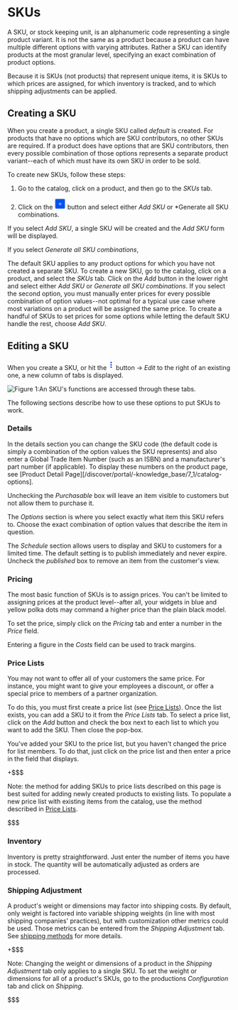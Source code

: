 # SKUs [](id=skus)

A SKU, or stock keeping unit, is an alphanumeric code representing a single
product variant. It is not the same as a product because a product can have
multiple different options with varying attributes. Rather a SKU can identify
products at the most granular level, specifying an exact combination of product
options.

Because it is SKUs (not products) that represent unique items, it is SKUs to
which prices are assigned, for which inventory is tracked, and to which shipping
adjustments can be applied.

## Creating a SKU [](id=creating-an-sku)

When you create a product, a single SKU called *default* is created. For
products that have no options which are SKU contributors, no other SKUs are
required. If a product does have options that are SKU contributors, then every
possible combination of those options represents a separate product
variant--each of which must have its own SKU in order to be sold.

<!--Is it true that an option is always required if it is an SKU contributor?-->

To create new SKUs, follow these steps:

1.  Go to the catalog, click on a product, and then go to the *SKUs* tab.

2.  Click on the ![Add](../../../images/icon-add.png) button and select either
    *Add SKU* or *Generate all SKU combinations.

If you select *Add SKU*, a single SKU will be created and the *Add SKU* form
will be displayed.

If you select *Generate all SKU combinations*, 






The default SKU applies to any product options for which you have not created
a separate SKU. To create a new SKU, go to the catalog, click on a product, and
select the *SKUs* tab. Click on the *Add* button in the lower right and select
either *Add SKU* or *Generate all SKU combinations*. If you select the second
option, you must manually enter prices for every possible combination of option
values--not optimal for a typical use case where most variations on a product
will be assigned the same price. To create a handful of SKUs to set prices for
some options while letting the default SKU handle the rest, choose *Add SKU*.

## Editing a SKU [](id=editing-an-sku)

When you create a SKU, or hit the ![Options](../../../images/icon-options.png)
button &rarr; *Edit* to the right of an existing one, a new column of tabs is
displayed. 

![Figure 1:An SKU's functions are accessed through these tabs.](../../../images/skus.png)

The following sections describe how to use these options to put SKUs to work.

### Details [](id=details)

In the details section you can change the SKU code (the default code is simply
a combination of the option values the SKU represents) and also enter a Global
Trade Item Number (such as an ISBN) and a manufacturer's part number (if
applicable). To display these numbers on the product page, see 
[Product Detail Page][/discover/portal/-knowledge_base/7_1/catalog-options].

Unchecking the *Purchasable* box will leave an item visible to customers but not
allow them to purchase it.

The *Options* section is where you select exactly what item this SKU refers to.
Choose the exact combination of option values that describe the item in
question.

The *Schedule* section allows users to display and SKU to customers for
a limited time. The default setting is to publish immediately and never expire.
Uncheck the *published* box to remove an item from the customer's view.

### Pricing [](id=pricing)

The most basic function of SKUs is to assign prices. You can't be limited to
assigning prices at the product level--after all, your widgets in blue and
yellow polka dots may command a higher price than the plain black model.

To set the price, simply click on the *Pricing* tab and enter a number in the
*Price* field.

Entering a figure in the *Costs* field can be used to track margins.

### Price Lists [](id=price-lists)

You may not want to offer all of your customers the same price. For instance,
you might want to give your employees a discount, or offer a special price to
members of a partner organization.

To do this, you must first create a price list (see 
[Price Lists](/discover/portal/-/knowledge_base/7.1/pricing#price-lists)). Once the
list exists, you can add a SKU to it from the *Price Lists* tab. To select
a price list, click on the *Add* button and check the box next to each list to
which you want to add the SKU. Then close the pop-box.

You've added your SKU to the price list, but you haven't changed the price for
list members. To do that, just click on the price list and then enter a price in
the field that displays.

+$$$

Note: the method for adding SKUs to price lists described on this page is best
suited for adding newly created products to existing lists. To populate a new
price list with existing items from the catalog, use the method described in
[Price Lists](/discover/portal/-/knowledge_base/7.1/pricing#price-lists).

$$$

### Inventory [](id=inventory)

Inventory is pretty straightforward. Just enter the number of items you have in
stock. The quantity will be automatically adjusted as orders are processed.

### Shipping Adjustment [](id=shipping-adjustment)

A product's weight or dimensions may factor into shipping costs. By default,
only weight is factored into variable shipping weights (in line with most
shipping companies' practices), but with customization other metrics could be
used. Those metrics can be entered from the *Shipping Adjustment* tab. See
[shipping methods](/discover/portal/-/knowledge_base/7.1/shipping-methods)
for more details.

+$$$

Note: Changing the weight or dimensions of a product in the *Shipping
Adjustment* tab only applies to a single SKU. To set the weight or dimensions
for all of a product's SKUs, go to the productions *Configuration* tab and click
on *Shipping*.

$$$
